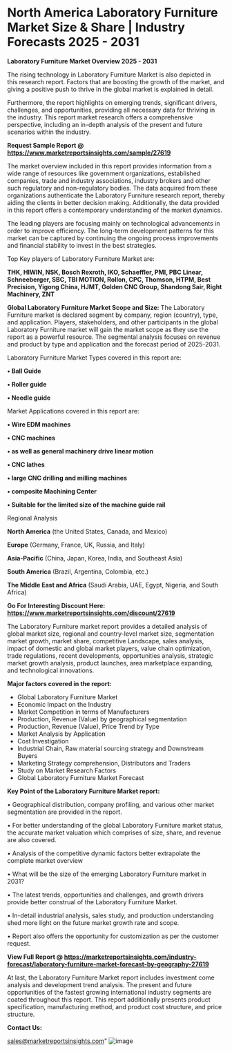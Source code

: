 # North America Laboratory Furniture Market Size & Share | Industry Forecasts 2025 - 2031

<Strong> Laboratory Furniture Market Overview 2025 - 2031</strong>

The rising technology in Laboratory Furniture Market is also depicted in this research report. Factors that are boosting the growth of the market, and giving a positive push to thrive in the global market is explained in detail.

Furthermore, the report highlights on emerging trends, significant drivers, challenges, and opportunities, providing all necessary data for thriving in the industry. This report market research offers a comprehensive perspective, including an in-depth analysis of the present and future scenarios within the industry.

<strong>Request Sample Report @ <a href=https://www.marketreportsinsights.com/sample/27619>https://www.marketreportsinsights.com/sample/27619</a></strong>

The market overview included in this report provides information from a wide range of resources like government organizations, established companies, trade and industry associations, industry brokers and other such regulatory and non-regulatory bodies. The data acquired from these organizations authenticate the Laboratory Furniture research report, thereby aiding the clients in better decision making. Additionally, the data provided in this report offers a contemporary understanding of the market dynamics.

The leading players are focusing mainly on technological advancements in order to improve efficiency. The long-term development patterns for this market can be captured by continuing the ongoing process improvements and financial stability to invest in the best strategies.

Top Key players of Laboratory Furniture Market are:

<strong>THK, HIWIN, NSK, Bosch Rexroth, IKO, Schaeffler, PMI, PBC Linear, Schneeberger, SBC, TBI MOTION, Rollon, CPC, Thomson, HTPM, Best Precision, Yigong China, HJMT, Golden CNC Group, Shandong Sair, Right Machinery, ZNT</strong>

<strong><b>Global Laboratory Furniture Market Scope and Size:</b></strong>
The Laboratory Furniture market is declared segment by company, region (country), type, and application. Players, stakeholders, and other participants in the global Laboratory Furniture market will gain the market scope as they use the report as a powerful resource. The segmental analysis focuses on revenue and product by type and application and the forecast period of 2025-2031.

Laboratory Furniture Market Types covered in this report are:

<strong>• Ball Guide

• Roller guide

• Needle guide</strong>

Market Applications covered in this report are:

<strong>• Wire EDM machines

• CNC machines

• as well as general machinery drive linear motion

• CNC lathes

• large CNC drilling and milling machines

• composite Machining Center

• Suitable for the limited size of the machine guide rail</strong> 

Regional Analysis

<strong>North America</strong> (the United States, Canada, and Mexico)

<strong>Europe</strong> (Germany, France, UK, Russia, and Italy)

<strong>Asia-Pacific</strong> (China, Japan, Korea, India, and Southeast Asia)

<strong>South America</strong> (Brazil, Argentina, Colombia, etc.)

<strong>The Middle East and Africa</strong> (Saudi Arabia, UAE, Egypt, Nigeria, and South Africa)

<strong>Go For Interesting Discount Here: <a href=https://www.marketreportsinsights.com/discount/27619>https://www.marketreportsinsights.com/discount/27619</a></strong>

The Laboratory Furniture market report provides a detailed analysis of global market size, regional and country-level market size, segmentation market growth, market share, competitive Landscape, sales analysis, impact of domestic and global market players, value chain optimization, trade regulations, recent developments, opportunities analysis, strategic market growth analysis, product launches, area marketplace expanding, and technological innovations.

<strong><b>Major factors covered in the report:</b></strong>
<ul>
  <li>Global Laboratory Furniture Market </li>
  <li>Economic Impact on the Industry</li>
  <li>Market Competition in terms of Manufacturers</li>
  <li>Production, Revenue (Value) by geographical segmentation</li>
  <li>Production, Revenue (Value), Price Trend by Type</li>
  <li>Market Analysis by Application</li>
  <li>Cost Investigation</li>
  <li>Industrial Chain, Raw material sourcing strategy and Downstream Buyers</li>
  <li>Marketing Strategy comprehension, Distributors and Traders</li>
  <li>Study on Market Research Factors</li>
  <li>Global Laboratory Furniture Market Forecast</li>
</ul>

<strong><b>Key Point of the Laboratory Furniture Market report:</b></strong>

• Geographical distribution, company profiling, and various other market segmentation are provided in the report.

• For better understanding of the global Laboratory Furniture market status, the accurate market valuation which comprises of size, share, and revenue are also covered.

• Analysis of the competitive dynamic factors better extrapolate the complete market overview

• What will be the size of the emerging Laboratory Furniture market in 2031?

• The latest trends, opportunities and challenges, and growth drivers provide better construal of the Laboratory Furniture Market.

• In-detail industrial analysis, sales study, and production understanding shed more light on the future market growth rate and scope.

• Report also offers the opportunity for customization as per the customer request.

<strong><b>View Full Report @ <a href=https://marketreportsinsights.com/industry-forecast/laboratory-furniture-market-forecast-by-geography-27619>https://marketreportsinsights.com/industry-forecast/laboratory-furniture-market-forecast-by-geography-27619</a></b></strong>


At last, the Laboratory Furniture Market report includes investment come analysis and development trend analysis. The present and future opportunities of the fastest growing international industry segments are coated throughout this report. This report additionally presents product specification, manufacturing method, and product cost structure, and price structure.

<strong>Contact Us:</strong>

sales@marketreportsinsights.com"
![image](https://github.com/user-attachments/assets/cea86e3b-c480-4af2-86d8-04b12e78a24f)
